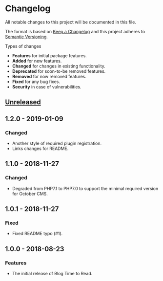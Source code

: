 # Changelog
All notable changes to this project will be documented in this file.

The format is based on [Keep a Changelog](http://keepachangelog.com/en/1.0.0/)
and this project adheres to [Semantic Versioning](http://semver.org/spec/v2.0.0.html).

Types of changes

* **Features** for initial package features.
* **Added** for new features.
* **Changed** for changes in existing functionality.
* **Deprecated** for soon-to-be removed features.
* **Removed** for now removed features.
* **Fixed** for any bug fixes.
* **Security** in case of vulnerabilities.

## [Unreleased]

## 1.2.0 - 2019-01-09

### Changed
* Another style of required plugin registration.
* Links changes for README.

## 1.1.0 - 2018-11-27

### Changed
* Degraded from PHP7.1 to PHP7.0 to support the minimal required version for October CMS.

## 1.0.1 - 2018-11-27

### Fixed
* Fixed README typo (#1).

## 1.0.0 - 2018-08-23

### Features
* The initial release of Blog Time to Read.

[Unreleased]: https://github.com/GinoPane/oc-blogtimetoread-plugin/compare/v1.2.0...HEAD
